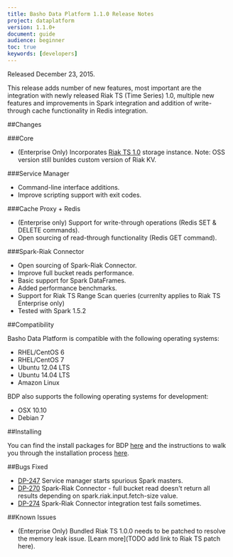 ```yaml
---
title: Basho Data Platform 1.1.0 Release Notes
project: dataplatform
version: 1.1.0+
document: guide
audience: beginner
toc: true
keywords: [developers]
---
```


[bdp downloads]: http://docs.basho.com/dataplatform/1.1.0/downloads/
[bdp install]: http://docs.basho.com/dataplatform/1.1.0/installing/
[riak ts]: http://docs.basho.com/riakts/1.0.0/
[spark-riak connector]: https://github.com/basho/spark-riak-connector

Released December 23, 2015.

This release adds number of new features, most important are the integration with newly released Riak TS (Time Series) 1.0, multiple new features and improvements in Spark integration and addition of write-through cache functionality in Redis integration.

##Changes

###Core

* (Enterprise Only) Incorporates [Riak TS 1.0][riak ts] storage instance. Note: OSS version still bunldes custom version of Riak KV.

###Service Manager

* Command-line interface additions.
* Improve scripting support with exit codes.

###Cache Proxy + Redis

* (Enterprise only) Support for write-through operations (Redis SET & DELETE commands).
* Open sourcing of read-through functionality (Redis GET command).

###Spark-Riak Connector

* Open sourcing of Spark-Riak Connector.
* Improve full bucket reads performance.
* Basic support for Spark DataFrames.
* Added performance benchmarks.
* Support for Riak TS Range Scan queries (currenlty applies to Riak TS Enterprise only)
* Tested with Spark 1.5.2

##Compatibility

Basho Data Platform is compatible with the following operating systems:

* RHEL/CentOS 6
* RHEL/CentOS 7
* Ubuntu 12.04 LTS
* Ubuntu 14.04 LTS
* Amazon Linux

BDP also supports the following operating systems for development:

* OSX 10.10
* Debian 7

##Installing

You can find the install packages for BDP [here][bdp downloads] and the instructions to walk you through the installation process [here][bdp install].

##Bugs Fixed

* [DP-247](https://bashoeng.atlassian.net/browse/DP-247) Service manager starts spurious Spark masters.
* [DP-270](https://bashoeng.atlassian.net/browse/DP-270) Spark-Riak Connector - full bucket read doesn't return all results depending on spark.riak.input.fetch-size value.
* [DP-274](https://bashoeng.atlassian.net/browse/DP-274) Spark-Riak Connector integration test fails sometimes.

##Known Issues

* (Enterprise Only) Bundled Riak TS 1.0.0 needs to be patched to resolve the memory leak issue. [Learn more](TODO add link to Riak TS patch here).
